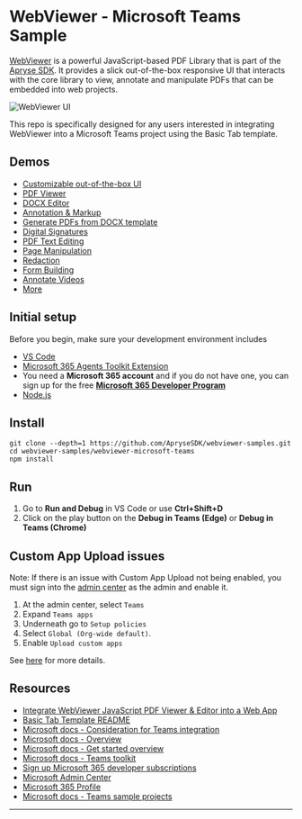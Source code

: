 # WebViewer - Microsoft Teams Sample

[WebViewer](https://docs.apryse.com/documentation/web/) is a powerful JavaScript-based PDF Library that is part of the [Apryse SDK](https://apryse.com/). It provides a slick out-of-the-box responsive UI that interacts with the core library to view, annotate and manipulate PDFs that can be embedded into web projects.

![WebViewer UI](https://www.pdftron.com/downloads/pl/webviewer-ui.png)

This repo is specifically designed for any users interested in integrating WebViewer into a Microsoft Teams project using the Basic Tab template.

## Demos

- [Customizable out-of-the-box UI](https://showcase.apryse.com/toolbar-customization)
- [PDF Viewer](https://showcase.apryse.com/)
- [DOCX Editor](https://showcase.apryse.com/office-editor)
- [Annotation & Markup](https://showcase.apryse.com/annotation-permissions)
- [Generate PDFs from DOCX template](https://showcase.apryse.com/office-template-fill)
- [Digital Signatures](https://showcase.apryse.com/digital-signatures)
- [PDF Text Editing](https://showcase.apryse.com/pdf-editing)
- [Page Manipulation](https://showcase.apryse.com/pdf-page-manipulation-api)
- [Redaction](https://showcase.apryse.com/redaction)
- [Form Building](https://showcase.apryse.com/pdf-form-build)
- [Annotate Videos](https://showcase.apryse.com/annotate-video-frames)
- [More](https://showcase.apryse.com/)

## Initial setup

Before you begin, make sure your development environment includes

- [VS Code](https://code.visualstudio.com/download)
- [Microsoft 365 Agents Toolkit Extension](https://learn.microsoft.com/en-us/microsoft-365/agents-sdk/)
- You need a **Microsoft 365 account** and if you do not have one, you can sign up for the free [**Microsoft 365 Developer Program**](https://docs.microsoft.com/en-us/microsoftteams/platform/toolkit/teams-toolkit-fundamentals)
- [Node.js](https://nodejs.org/en/download/)

## Install

```
git clone --depth=1 https://github.com/ApryseSDK/webviewer-samples.git
cd webviewer-samples/webviewer-microsoft-teams
npm install
```

## Run

1. Go to **Run and Debug** in VS Code or use **Ctrl+Shift+D**
2. Click on the play button on the **Debug in Teams (Edge)** or **Debug in Teams (Chrome)**

## Custom App Upload issues

Note: If there is an issue with Custom App Upload not being enabled, you must sign into the [admin center](https://admin.microsoft.com/adminportal/home?#/homepage) as the admin and enable it.

1. At the admin center, select `Teams`
2. Expand `Teams apps`
3. Underneath go to `Setup policies`
4. Select `Global (Org-wide default)`.
5. Enable `Upload custom apps`

See [here](https://learn.microsoft.com/en-us/microsoftteams/platform/toolkit/tools-prerequisites#enable-custom-app-upload-using-admin-center) for more details.

## Resources

- [Integrate WebViewer JavaScript PDF Viewer & Editor into a Web App](https://docs.apryse.com/web/guides/get-started/manually)
- [Basic Tab Template README](./Tab_Template_README.md)
- [Microsoft docs - Consideration for Teams integration](https://docs.microsoft.com/en-us/microsoftteams/platform/samples/integrating-web-apps)
- [Microsoft docs - Overview](https://docs.microsoft.com/en-us/microsoftteams/platform/mstdd-landing)
- [Microsoft docs - Get started overview](https://docs.microsoft.com/en-us/microsoftteams/platform/get-started/get-started-overview)
- [Microsoft docs - Teams toolkit](https://docs.microsoft.com/en-us/microsoftteams/platform/toolkit/teams-toolkit-fundamentals)
- [Sign up Microsoft 365 developer subscriptions](https://developer.microsoft.com/en-us/microsoft-365/dev-program)
- [Microsoft Admin Center](https://admin.microsoft.com/adminportal/home?#/homepage)
- [Microsoft 365 Profile](https://developer.microsoft.com/en-us/microsoft-365/profile)
- [Microsoft docs - Teams sample projects](https://docs.microsoft.com/en-us/microsoftteams/platform/toolkit/create-new-project)

----
